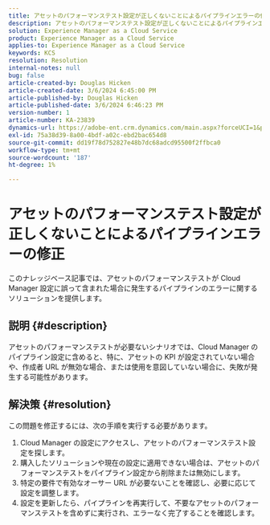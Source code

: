 ```yaml
---
title: アセットのパフォーマンステスト設定が正しくないことによるパイプラインエラーの修正
description: アセットのパフォーマンステスト設定が正しくないことによるパイプラインエラーの修正
solution: Experience Manager as a Cloud Service
product: Experience Manager as a Cloud Service
applies-to: Experience Manager as a Cloud Service
keywords: KCS
resolution: Resolution
internal-notes: null
bug: false
article-created-by: Douglas Hicken
article-created-date: 3/6/2024 6:45:00 PM
article-published-by: Douglas Hicken
article-published-date: 3/6/2024 6:46:23 PM
version-number: 1
article-number: KA-23839
dynamics-url: https://adobe-ent.crm.dynamics.com/main.aspx?forceUCI=1&pagetype=entityrecord&etn=knowledgearticle&id=f534b49e-e9db-ee11-904d-6045bd006793
exl-id: 75a38d39-8a00-4bdf-a02c-ebd2bac654d8
source-git-commit: dd19f78d752827e48b7dc68adcd95500f2ffbca0
workflow-type: tm+mt
source-wordcount: '187'
ht-degree: 1%

---
```


# アセットのパフォーマンステスト設定が正しくないことによるパイプラインエラーの修正


このナレッジベース記事では、アセットのパフォーマンステストが Cloud Manager 設定に誤って含まれた場合に発生するパイプラインのエラーに関するソリューションを提供します。

## 説明 {#description}

アセットのパフォーマンステストが必要ないシナリオでは、Cloud Manager のパイプライン設定に含めると、特に、アセットの KPI が設定されていない場合や、作成者 URL が無効な場合、または使用を意図していない場合に、失敗が発生する可能性があります。

## 解決策 {#resolution}


この問題を修正するには、次の手順を実行する必要があります。
1. Cloud Manager の設定にアクセスし、アセットのパフォーマンステスト設定を探します。
2. 購入したソリューションや現在の設定に適用できない場合は、アセットのパフォーマンステストをパイプライン設定から削除または無効にします。
3. 特定の要件で有効なオーサー URL が必要ないことを確認し、必要に応じて設定を調整します。
4. 設定を更新したら、パイプラインを再実行して、不要なアセットのパフォーマンステストを含めずに実行され、エラーなく完了することを確認します。
